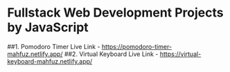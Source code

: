 # Fullstack Web Development Projects by JavaScript
##1. Pomodoro Timer Live Link - https://pomodoro-timer-mahfuz.netlify.app/
##2. Virtual Keyboard Live Link - https://virtual-keyboard-mahfuz.netlify.app/
